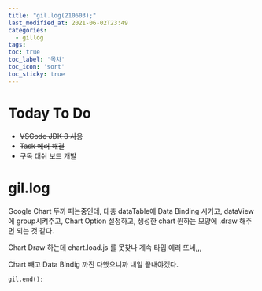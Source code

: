 ```yaml
---
title: "gil.log(210603);"
last_modified_at: 2021-06-02T23:49
categories: 
  - gillog
tags:
toc: true
toc_label: '목차'
toc_icon: 'sort'
toc_sticky: true
---
```

# Today To Do

- ~~VSCode JDK 8 사용~~
- ~~Task 에러 해결~~
- 구독 대쉬 보드 개발



# gil.log

Google Chart 뚜까 패는중인데, 대충 dataTable에 Data Binding 시키고, dataView에 group시켜주고, Chart Option 설정하고, 생성한 chart 원하는 모양에 .draw 해주면 되는 것 같다.


Chart Draw 하는데 chart.load.js 를 못찾나 계속 타입 에러 뜨네,,,

Chart 빼고 Data Bindig 까진 다했으니까 내일 끝내야겠다.

```
gil.end();
```
